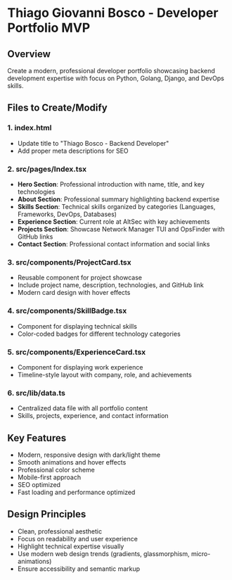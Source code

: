 # Thiago Giovanni Bosco - Developer Portfolio MVP

## Overview
Create a modern, professional developer portfolio showcasing backend development expertise with focus on Python, Golang, Django, and DevOps skills.

## Files to Create/Modify

### 1. index.html
- Update title to "Thiago Bosco - Backend Developer"
- Add proper meta descriptions for SEO

### 2. src/pages/Index.tsx
- **Hero Section**: Professional introduction with name, title, and key technologies
- **About Section**: Professional summary highlighting backend expertise
- **Skills Section**: Technical skills organized by categories (Languages, Frameworks, DevOps, Databases)
- **Experience Section**: Current role at AltSec with key achievements
- **Projects Section**: Showcase Network Manager TUI and OpsFinder with GitHub links
- **Contact Section**: Professional contact information and social links

### 3. src/components/ProjectCard.tsx
- Reusable component for project showcase
- Include project name, description, technologies, and GitHub link
- Modern card design with hover effects

### 4. src/components/SkillBadge.tsx
- Component for displaying technical skills
- Color-coded badges for different technology categories

### 5. src/components/ExperienceCard.tsx
- Component for displaying work experience
- Timeline-style layout with company, role, and achievements

### 6. src/lib/data.ts
- Centralized data file with all portfolio content
- Skills, projects, experience, and contact information

## Key Features
- Modern, responsive design with dark/light theme
- Smooth animations and hover effects
- Professional color scheme
- Mobile-first approach
- SEO optimized
- Fast loading and performance optimized

## Design Principles
- Clean, professional aesthetic
- Focus on readability and user experience
- Highlight technical expertise visually
- Use modern web design trends (gradients, glassmorphism, micro-animations)
- Ensure accessibility and semantic markup